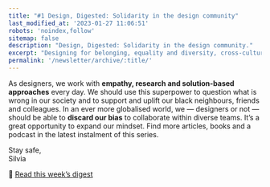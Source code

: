 ```yaml
---
title: "#1 Design, Digested: Solidarity in the design community"
last_modified_at: '2023-01-27 11:06:51'
robots: 'noindex,follow'
sitemap: false
description: "Design, Digested: Solidarity in the design community."
excerpt: "Designing for belonging, equality and diversity, cross-cultural design and more."
permalink: '/newsletter/archive/:title/'
---
```

As designers, we work with **empathy, research and solution-based approaches** every day. We should use this superpower to question what is wrong in our society and to support and uplift our black neighbours, friends and colleagues. In an ever more globalised world, we — designers or not — should be able to **discard our bias** to collaborate within diverse teams. It’s a great opportunity to expand our mindset. Find more articles, books and a podcast in the latest instalment of this series.
 
<p class="detached">Stay safe,<br>
Silvia</p>

<p class="detached">🔗 <a href="https://silviamaggidesign.com/design-digested/design-community-solidarity/">Read this week’s digest</a></p>
